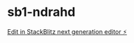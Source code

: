 # sb1-ndrahd

[Edit in StackBlitz next generation editor ⚡️](https://stackblitz.com/~/github.com/alejolo311/sb1-ndrahd)